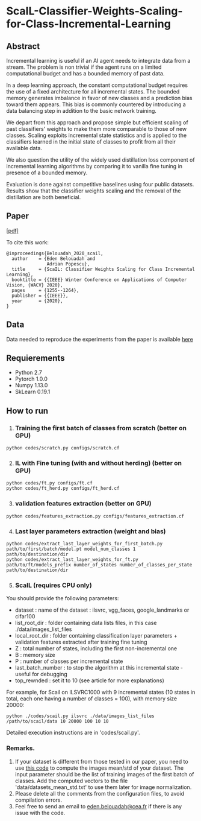 # ScaIL-Classifier-Weights-Scaling-for-Class-Incremental-Learning
## Abstract
Incremental learning is useful if an AI agent needs to integrate data from a stream. The problem is non trivial if the agent runs on a limited computational budget and has a bounded memory of past data.

In a deep learning approach, the constant computational budget requires the use of a fixed architecture for all incremental states.
The bounded memory generates imbalance in favor of new classes and a prediction bias toward them appears. This bias is commonly countered by introducing a data balancing step in addition to the basic network training.

We depart from this approach and propose simple but efficient scaling of past classifiers' weights to make them more comparable to those of new classes. Scaling exploits incremental state statistics and is applied to the classifiers learned in the initial state of classes to profit from all their available data. 

We also question the utility of the widely used distillation loss component of incremental learning algorithms by comparing it to  vanilla fine tuning in presence of a bounded memory. 

Evaluation is done against competitive baselines using four public datasets. Results show that the classifier weights scaling and the removal of the distillation are both beneficial.

## Paper
[[pdf]](https://arxiv.org/pdf/2001.05755.pdf)

To cite this work:

```
@inproceedings{Belouadah_2020_scail,
  author    = {Eden Belouadah and
               Adrian Popescu},
  title     = {ScaIL: Classifier Weights Scaling for Class Incremental Learning},
  booktitle = {{IEEE} Winter Conference on Applications of Computer Vision, {WACV} 2020},
  pages     = {1255--1264},
  publisher = {{IEEE}},
  year      = {2020},
}
```


## Data
Data needed to reproduce the experiments from the paper is available [here](https://drive.google.com/drive/folders/1lSxH3BRnuDjQBYG46wcw6HptUrkSfhS9?usp=sharing)

## Requierements
* Python 2.7
* Pytorch 1.0.0
* Numpy 1.13.0
* SkLearn 0.19.1


## How to run

1. ### Training the first batch of classes from scratch (better on GPU)

```
python codes/scratch.py configs/scratch.cf
```

2. ### IL with Fine tuning (with and without herding) (better on GPU)

```
python codes/ft.py configs/ft.cf
python codes/ft_herd.py configs/ft_herd.cf
```
3. ### validation features extraction (better on GPU)

```
python codes/features_extraction.py configs/features_extraction.cf
```

4. ### Last layer parameters extraction (weight and bias)

```
python codes/extract_last_layer_weights_for_first_batch.py path/to/first/batch/model.pt model_num_classes 1 path/to/destination/dir
python codes/extract_last_layer_weights_for_ft.py path/to/ft/models_prefix number_of_states number_of_classes_per_state path/to/destination/dir
```


5. ### ScaIL (requires CPU only)
You should provide the following parameters:
* dataset : name of the dataset : ilsvrc, vgg_faces, google_landmarks or cifar100
* list_root_dir : folder containing data lists files, in this case ./data/images_list_files
* local_root_dir : folder containing classification layer parameters + validation features extracted after training fine tuning
* Z : total number of states, including the first non-incremental one
* B : memory size
* P : number of classes per incremental state
* last_batch_number : to stop the algorithm at this incremental state - useful for debugging
* top_rewnded : set it to 10 (see article for more explanations)

For example, for Scail on ILSVRC1000 with 9 incremental states (10 states in total, each one having a number of classes = 100), with memory size 20000:
```
python ./codes/scail.py ilsvrc ./data/images_list_files /path/to/scail/data 10 20000 100 10 10
```

Detailed execution instructions are in 'codes/scail.py'.

### Remarks. 
1. If your dataset is different from those tested in our paper, you need to use [this code](https://github.com/EdenBelouadah/class-incremental-learning/blob/master/deesil/codes/utils/compute_images_mean_std.py) to compute the images mean/std of your dataset. The input parameter should be the list of training images of the first batch of classes. Add the computed vectors to the file 'data/datasets_mean_std.txt' to use them later for image normalization.
2. Please delete all the comments from the configuration files, to avoid compilation errors. 
3. Feel free to send an email to eden.belouadah@cea.fr if there is any issue with the code.

